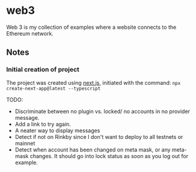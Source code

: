 # web3

Web 3 is my collection of examples where a website connects to the Ethereum network.

## Notes

### Initial creation of project

The project was created using [next.js](https://nextjs.org/docs/getting-started), initiated with the command: `npx create-next-app@latest --typescript`

TODO:

* Discriminate between no plugin vs. locked/ no accounts in no provider message.
* Add a link to try again.
* A neater way to display messages
* Detect if not on Rinkby since I don't want to deploy to all testnets or mainnet
* Detect when account has been changed on meta mask, or any meta-mask changes. It should go into lock status as soon as you log out for example.